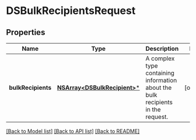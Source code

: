 # DSBulkRecipientsRequest

## Properties
Name | Type | Description | Notes
------------ | ------------- | ------------- | -------------
**bulkRecipients** | [**NSArray&lt;DSBulkRecipient&gt;***](DSBulkRecipient.md) | A complex type containing information about the bulk recipients in the request. | [optional] 

[[Back to Model list]](../README.md#documentation-for-models) [[Back to API list]](../README.md#documentation-for-api-endpoints) [[Back to README]](../README.md)


